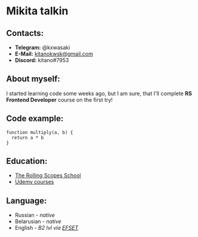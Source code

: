# Mikita talkin
## **Contacts:**
* **Telegram:** @kxwasaki
* **E-Mail:** kitanokwsk@gmail.com
* **Discord:** kitano#7953

## **About myself:**
I started learning code some weeks ago, but I am sure, that I'll complete **RS Frontend Developer** course on the first try!

## **Code example:**
```
function multiply(a, b) {
  return a * b
}
```

## **Education:**
* [The Rolling Scopes School](https://rs.school/ "RS School")
* [Udemy courses](https://www.udemy.com/ "Udemy")

## **Language:**
* Russian - *native*
* Belarusian - *native*
* English - *B2 lvl via [EFSET](https://www.efset.org/)*